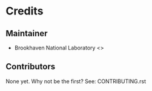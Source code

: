 # Credits

## Maintainer

- Brookhaven National Laboratory \<\>

## Contributors

None yet. Why not be the first? See: CONTRIBUTING.rst
